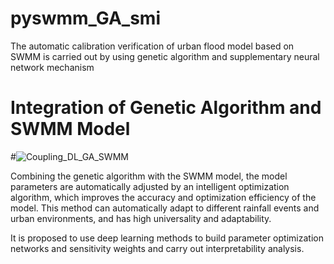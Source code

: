# pyswmm_GA_smi
The automatic calibration verification of urban flood model based on SWMM is carried out by using genetic algorithm and supplementary neural network mechanism
# Integration of Genetic Algorithm and SWMM Model

#![Coupling_DL_GA_SWMM](kw_05_plot/Coupling_DL_GA_SWMM.png)

Combining the genetic algorithm with the SWMM model, the model parameters are automatically adjusted by an intelligent optimization algorithm, which improves the accuracy and optimization efficiency of the model. This method can automatically adapt to different rainfall events and urban environments, and has high universality and adaptability. 

It is proposed to use deep learning methods to build parameter optimization networks and sensitivity weights and carry out interpretability analysis.
